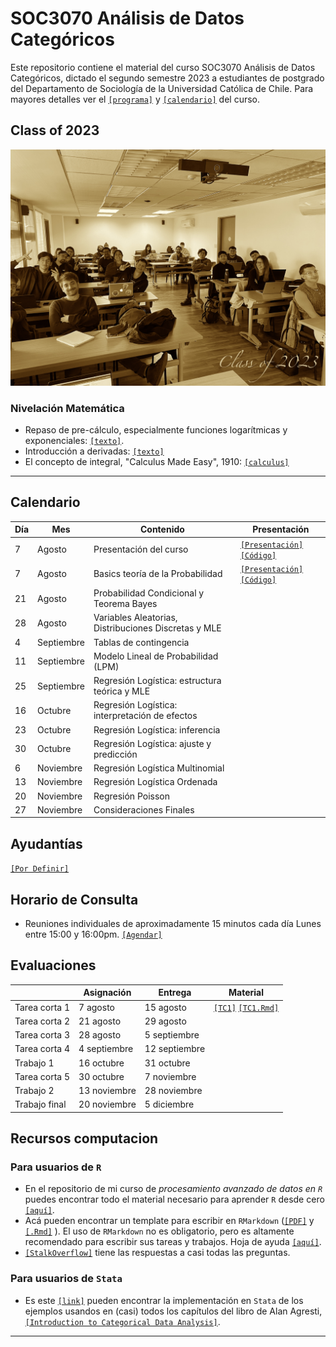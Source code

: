 # SOC3070 Análisis de Datos Categóricos

Este repositorio contiene el material del curso SOC3070 Análisis de Datos Categóricos, dictado el segundo semestre 2023 a estudiantes de postgrado del Departamento de Sociología de la Universidad Católica de Chile. Para mayores detalles ver el [`[programa]`](files/syllabus_soc3070.pdf) y [`[calendario]`](#Calendario) del curso.


## Class of 2023

![class](files/class.jpeg)


### Nivelación Matemática

- Repaso de pre-cálculo, especialmente funciones logarítmicas y exponenciales: [`[texto]`](files/pre_calculo.pdf).
- Introducción a derivadas: [`[texto]`](https://www.mathsisfun.com/calculus/derivatives-introduction.html)
- El concepto de integral, "Calculus Made Easy", 1910: [`[calculus]`](files/calculus_easy.jpg)

---

## Calendario

| Día | Mes        | Contenido                                        | Presentación                                                                                                                      |
|-----|------------|--------------------------------------------------|-----------------------------------------------------------------------------------------------------------------------------------|
| 7   | Agosto    | Presentación del curso                           | [`[Presentación]`](https://mebucca.github.io/cda_soc3070/slides/class_0/class_0#1) [`[Código]`](slides/class_0/class_0.Rmd)        |
| 7   | Agosto    | Basics teoría de la Probabilidad                 | [`[Presentación]`](https://mebucca.github.io/cda_soc3070/slides/class_1/class_1#1) [`[Código]`](slides/class_1/class_1.Rmd)        |
| 21  | Agosto    | Probabilidad Condicional y Teorema Bayes         |                                                                                                                                   |
| 28  | Agosto    | Variables Aleatorias, Distribuciones Discretas y MLE |                                                                                                                                   |
| 4   | Septiembre | Tablas de contingencia                          |                                                                                                                                   |
| 11  | Septiembre | Modelo Lineal de Probabilidad (LPM)             |                                                                                                                                   |
| 25  | Septiembre | Regresión Logística: estructura teórica y MLE   |                                                                                                                                   |
| 16  | Octubre   | Regresión Logística: interpretación de efectos  |                                                                                                                                   |
| 23  | Octubre   | Regresión Logística: inferencia                 |                                                                                                                                   |
| 30  | Octubre   | Regresión Logística: ajuste y predicción        |                                                                                                                                   |
| 6   | Noviembre | Regresión Logística Multinomial                 |                                                                                                                                   |
| 13  | Noviembre | Regresión Logística Ordenada                    |                                                                                                                                   |
| 20  | Noviembre | Regresión Poisson                               |                                                                                                                                   |
| 27  | Noviembre | Consideraciones Finales                         |                                                                                                                                   |


## Ayudantías

[`[Por Definir]`]()



## Horario de Consulta

- Reuniones individuales de aproximadamente 15 minutos cada día Lunes entre 15:00 y 16:00pm. [`[Agendar]`](https://calendar.app.google/A9vxmbBz1LyDQPAK6)

## Evaluaciones

|               |     Asignación      |     Entrega      |                 Material                  |
|---------------|---------------------|------------------|-------------------------------------------|
| Tarea corta 1 | 7 agosto            | 15 agosto        | [`[TC1]`](homework/tc_1.pdf) [`[TC1.Rmd]`](homework/tc_1.Rmd) |
| Tarea corta 2 | 21 agosto           | 29 agosto        |                                           |
| Tarea corta 3 | 28 agosto           | 5 septiembre     |                                           |
| Tarea corta 4 | 4 septiembre        | 12 septiembre    |                                           |
| Trabajo 1     | 16 octubre          | 31 octubre       |                                           |
| Tarea corta 5 | 30 octubre          | 7 noviembre      |                                           |
| Trabajo 2     | 13 noviembre        | 28 noviembre     |                                           |
| Trabajo final | 20 noviembre        | 5 diciembre      |                                           |


## Recursos computacion

### Para usuarios de `R`

  - En el repositorio de mi curso de *procesamiento avanzado de datos en `R`* puedes encontrar todo el material necesario para aprender `R` desde cero [`[aquí]`](https://mebucca.github.io/dar_soc4001/).
  - Acá pueden encontrar un template para escribir en `RMarkdown` ([`[PDF]`](files/template_rmarkdown.pdf) y [`[.Rmd]`](files/template_rmarkdown.Rmd) ). El uso de `RMarkdown` no es obligatorio, pero es altamente recomendado para escribir sus tareas y trabajos. Hoja de ayuda [`[aquí]`](https://rstudio-pubs-static.s3.amazonaws.com/330387_5a40ca72c3b14824acedceb7d34618d1.html).
  - [`[StalkOverflow]`](https://stackoverflow.com/) tiene las respuestas a casi todas las preguntas.
 

 ### Para usuarios de `Stata`

 - Es este [`[link]`](https://stats.idre.ucla.edu/other/examples/icda/) pueden encontrar la implementación en `Stata` de los ejemplos usandos en (casi) todos los capítulos del libro de Alan Agresti, [`[Introduction to Categorical Data Analysis]`](https://www.amazon.com/Introduction-Categorical-Data-Analysis/dp/0471226181). 

---

